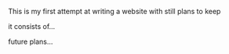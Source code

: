 This is my first attempt at writing a website with still plans to keep

it consists of...

future plans...